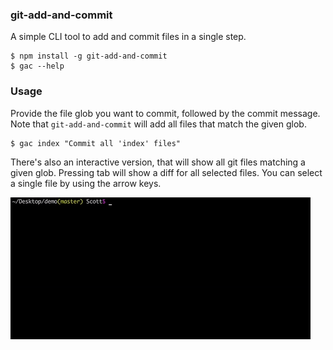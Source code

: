 ### git-add-and-commit
A simple CLI tool to add and commit files in a single step.

```shell
$ npm install -g git-add-and-commit
$ gac --help
```

### Usage
Provide the file glob you want to commit, followed by the commit message. Note
that `git-add-and-commit` will add all files that match the given glob.

```shell
$ gac index "Commit all 'index' files"
```
There's also an interactive version, that will show all git files matching a given glob. Pressing tab will show a diff for all selected files. You can select a single file by using the arrow keys.

<img src="./demos/demo.gif"></img>
